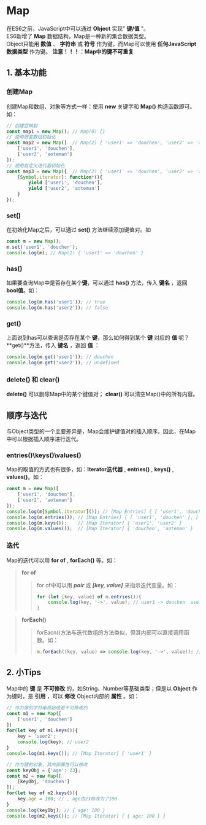 # Map
在ES6之前，JavaScript中可以通过 **Object** 实现" **键/值** "。  
ES6新增了 **Map** 数据结构，Map是一种新的集合数据类型。  
Object只能用 **数值** 、 **字符串** 或 **符号** 作为键，而Map可以使用 **任何JavaScript数据类型** 作为键。
**注意！！！：Map中的键不可重复**
## 1. 基本功能
### 创建Map
创建Map和数组、对象等方式一样：使用 **new** 关键字和 **Map()** 构造函数即可。如：
```JavaScript
// 创建空映射
const map1 = new Map(); // Map(0) {}
// 使用嵌套数组初始化
const map2 = new Map([  // Map(2) { 'user1' => 'douchen', 'user2' => 'aoteman' }
    ['user1', 'douchen'],
    ['user2', 'aoteman']
]);
// 使用自定义迭代器初始化
const map3 = new Map({  // Map(2) { 'user1' => 'douchen', 'user2' => 'aoteman' }
    [Symbol.iterator]: function*(){
        yield ['user1', 'douchen'],
        yield ['user2', 'aoteman']
    }
});
```
### set()
在初始化Map之后，可以通过 **set()** 方法继续添加键值对。如
```JavaScript
const m = new Map();
m.set('user1', 'douchen');
console.log(m); // Map(1) { 'user1' => 'douchen' }
```
### has()
如果要查询Map中是否存在某个**键**，可以通过 **has()** 方法，传入 **键名** ，返回 **bool值**。如：
```JavaScript
console.log(m.has('user1')); // true
console.log(m.has('user2')); // false
```
### get()
上面说到has可以查询是否存在某个 **键**，那么如何得到某个 **键** 对应的 **值** 呢？ **get()**方法，传入 **键名** ，返回 **值** ：
```JavaScript
console.log(m.get('user1')); // douchen
console.log(m.get('user2')); // undefined
```
### delete() 和 clear()
**delete()** 可以删除Map中的某个键值对； **clear()** 可以清空Map()中的所有内容。  
## 顺序与迭代
与Object类型的一个主要差异是，Map会维护键值对的插入顺序。因此，在Map中可以根据插入顺序进行迭代。
### entries()\keys()\values()  
Map的取值的方式也有很多，如：**Iterator迭代器** , **entries()** , **keys()** , **values()**。如：
```JavaScript
const m = new Map([
    ['user1', 'douchen'],
    ['user2', 'aoteman']
]);
console.log(m[Symbol.iterator]()); // [Map Entries] { [ 'user1', 'douchen' ], [ 'user2', 'aoteman' ] }
console.log(m.entries()); // [Map Entries] { [ 'user1', 'douchen' ], [ 'user2', 'aoteman' ] }
console.log(m.keys());    // [Map Iterator] { 'user1', 'user2' }
console.log(m.values());  // [Map Iterator] { 'douchen', 'aoteman' }
```
### 迭代
Map的迭代可以用 **for of** , **forEach()** 等。如：
> **for of**
>> for of中可以用 ***pair*** 或 ***[key, value]*** 来指示迭代变量。如：
>> ```JavaScript
>> for (let [key, value] of m.entries()){
>>     console.log(key, '->', value); // user1 -> douchen  user2 -> aoteman
>> }
>> ```

> **forEach()**
>> forEacn()方法与迭代数组的方法类似，但其内部可以直接调用函数。如：
>> ```JavaScript
>> m.forEach((key, value) => console.log(key, '->', value)); // user1 -> douchen  user2 -> aoteman
>> ```

## 2. 小Tips
Map中的 **键** 是 **不可修改** 的，如String、Number等基础类型；但是以 **Object** 作为键时，是 **引用** ，可以 **修改** Object内部的 **属性** 。如：
```JavaScript
// 作为键的字符串原始值是不可修改的
const m1 = new Map([
    ['user1', 'douchen']
])
for(let key of m1.keys()){
    key = 'user2';
    console.log(key); // user2
}
console.log(m1.keys()); // [Map Iterator] { 'user1' }

// 作为键的对象，其内部属性可以修改
const keyObj = {'age': 23};
const m2 = new Map([
    [keyObj, 'douchen']
]);
for(let key of m2.keys()){
    key.age = 100; // , age由23修改为了100
}
console.log(keyObj); // { age: 100 }
console.log(m2.keys()); // [Map Iterator] { { age: 100 } }
```
